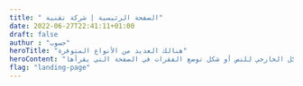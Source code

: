 ```yaml
---
title: " الصفحة الرئيسية | شركة تقنية"
date: 2022-06-27T22:41:11+01:00
draft: false
authur : "حسوب"
heroTitle: "هنالك العديد من الأنواع المتوفرة"
heroContent: "هناك حقيقة مثبتة منذ زمن طويل وهي أن المحتوى المقروء لصفحة ما سيلهي القارئ عن التركيز على الشكل الخارجي للنص أو شكل توضع الفقرات في الصفحة التي يقرأها."
flag: "landing-page"
---
```


